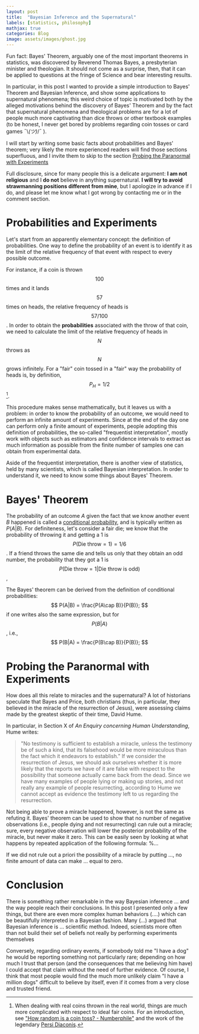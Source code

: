 ```yaml
---
layout: post
title:  "Bayesian Inference and the Supernatural"
labels: [statistics, philosophy]
mathjax: true
categories: Blog
image: assets/images/ghost.jpg
---
```


Fun fact: Bayes' Theorem,
arguably one of the most important theorems in statistics,
was discovered by Reverend Thomas Bayes, a presbyterian minister and theologian.
It should not come as a surprise, then, that it can be
applied to questions at the fringe of Science and bear
interesting results.

In particular, in this post I wanted to provide a simple introduction
to Bayes' Theorem and Bayesian Inference, and show some applications to
supernatural phenomena; this weird choice of topic is motivated both
by the alleged motivations behind the discovery of Bayes' Theorem
and by the fact that supernatural phenomena and theological problems
are for a lot of people much more captivating than
dice throws or other textbook examples
(to be honest, I never get bored by problems regarding coin tosses or card games ¯\\_(ツ)_/¯ ).

I will start by writing some basic facts about probabilities and Bayes' theorem;
very likely the more experienced readers will find those sections superfluous,
and I invite them to skip to the section
[Probing the Paranormal with Experiments](#paranormal)

Full disclosure, since for many people this is a delicate argument: **I am not religious** 
and I **do not** believe in anything supernatural. **I will try to avoid strawmanning 
positions different from mine**, but I apologize in advance if I do, and please let me know
what I got wrong by contacting me or in the comment section.

# Probabilities and Experiments

Let's start from an apparently elementary concept: the definition of probabilities.
One way to define the probability of an event is to identify it as the limit of
the relative frequency of that event with respect to every possible outcome.

For instance, if a coin is thrown $$100$$ times and it lands $$57$$ times on heads,
the relative frequency of heads is $$57/100$$. In order to obtain the **probabilities**
associated with the throw of that coin, we need to calculate the limit of the relative
frequency of heads in $$N$$ throws as $$N$$ grows infinitely. For a "fair"
coin tossed in a "fair" way the probability of
heads is, by definition,  $$P_H = 1/2$$  [^1].

This procedure makes sense mathematically,
but it leaves us with a problem: in order to know the probability of an outcome, we would
need to perform an infinite amount of experiments. Since at the end of the day
one can perform only a finite amount of experiments, people adopting this definition of probabilities,
the so-called "frequentist interpretation", 
mostly work with objects such as estimators and confidence intervals
to extract as much information as possible from the finite number of samples one can obtain 
from experimental data.

Aside of the frequentist interpretation, there is another view of statistics, held by many
scientists, which is called Bayesian interpretation. In order to understand it, we need to know
some things about Bayes' Theorem.

# Bayes' Theorem

The probability of an outcome $A$ given the fact that we know another event $B$ happened
is called a [conditional probability](https://en.wikipedia.org/wiki/Conditional_probability),
and is typically written as $P(A|B)$. For definiteness, let's consider a fair die; we know
that the probability of throwing it and getting a 1 is $$P(\text{Die throw} = 1) = 1/6$$. If
a friend throws the same die and tells us only that they obtain an odd number,
the probability that they got a 1 is $$P(\text{Die throw} = 1 | \text{Die throw is odd})$$,


The Bayes' theorem can be derived from the definition of conditional probabilities:
$$
P(A|B) = \frac{P(A\cap B)}{P(B)};
$$
if one writes also the same expression, but for $$P(B|A)$$, i.e.,
$$
P(B|A) = \frac{P(B\cap B)}{P(B)};
$$



# Probing the Paranormal with Experiments <a name="paranormal"></a>

How does all this relate to miracles and the supernatural? A lot of historians speculate
that Bayes and Price, both christians (thus, in particular, they believed in the 
miracle of the resurrection of Jesus), were assessing claims made by the greatest skeptic of their
time, David Hume.

In particular, in Section X of *An Enquiry concerning Human Understanding*, Hume writes:
>"No testimony is sufficient to establish a miracle, unless the testimony be of such 
> a kind, that its falsehood would be more miraculous than the fact which it 
> endeavors to establish."
If we consider the resurrection of Jesus, we should ask ourselves
whether it is more likely that the reports we have of it are false with respect to 
the possibility that someone actually came back from the dead. Since we have many
examples of people lying or making up stories, and not really any example of people
resurrecting, according to Hume we cannot accept as evidence the testimony left to us 
regarding the resurrection.

Not being able to prove a miracle happened, however, is not the same as refuting it.
Bayes' theorem can be used to show that no number of negative observations (i.e.,
people dying and not resurrecting) can rule out a miracle; sure, every negative
observation will lower the posterior probability of the miracle, but never make it zero.
This can be easily seen by looking at what happens by repeated application of the
following formula:
%...

If we did not rule out a priori the possibility of a miracle by putting ..., no finite amount of data can
make ... equal to zero. 




# Conclusion

There is something rather remarkable in the way Bayesian inference ... and 
the way people reach their conclusions. In this post I presented only a few things,
but there are even more complex human behaviors (....) which can be beautifully
interpreted in a Bayesian fashion. Many (...) argued that Bayesian inference
is ... scientific method. Indeed, scientists more often than not build their set of
beliefs not really by performing experiments themselves

Conversely, regarding ordinary events, if somebody told me "I have a dog" he would be
reporting something not particularly rare; depending on how much I trust that person
(and the consequences that me believing him have) I could accept that claim without 
the need of further evidence. Of course, I think that most people would find the 
much more unlikely claim "I have a million dogs" difficult to believe by itself, 
even if it comes from a very close and trusted friend.

[^1]:
    When dealing with real coins thrown in the real world, things are much more
    complicated with respect to ideal fair coins. For an introduction, see
    ["How random is a coin toss? - Numberphile"](https://www.youtube.com/watch?v=AYnJv68T3MM)
    and the work of the legendary [Persi Diaconis](https://en.wikipedia.org/wiki/Persi_Diaconis]).